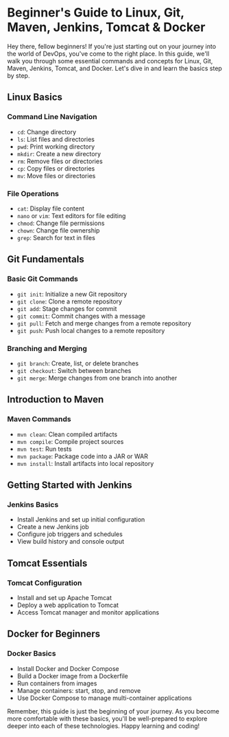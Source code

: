 
# Beginner's Guide to Linux, Git, Maven, Jenkins, Tomcat & Docker

Hey there, fellow beginners! If you're just starting out on your journey into the world of DevOps, you've come to the right place. In this guide, we'll walk you through some essential commands and concepts for Linux, Git, Maven, Jenkins, Tomcat, and Docker. Let's dive in and learn the basics step by step.

## Linux Basics

### Command Line Navigation
- `cd`: Change directory
- `ls`: List files and directories
- `pwd`: Print working directory
- `mkdir`: Create a new directory
- `rm`: Remove files or directories
- `cp`: Copy files or directories
- `mv`: Move files or directories

### File Operations
- `cat`: Display file content
- `nano` or `vim`: Text editors for file editing
- `chmod`: Change file permissions
- `chown`: Change file ownership
- `grep`: Search for text in files

## Git Fundamentals

### Basic Git Commands
- `git init`: Initialize a new Git repository
- `git clone`: Clone a remote repository
- `git add`: Stage changes for commit
- `git commit`: Commit changes with a message
- `git pull`: Fetch and merge changes from a remote repository
- `git push`: Push local changes to a remote repository

### Branching and Merging
- `git branch`: Create, list, or delete branches
- `git checkout`: Switch between branches
- `git merge`: Merge changes from one branch into another

## Introduction to Maven

### Maven Commands
- `mvn clean`: Clean compiled artifacts
- `mvn compile`: Compile project sources
- `mvn test`: Run tests
- `mvn package`: Package code into a JAR or WAR
- `mvn install`: Install artifacts into local repository

## Getting Started with Jenkins

### Jenkins Basics
- Install Jenkins and set up initial configuration
- Create a new Jenkins job
- Configure job triggers and schedules
- View build history and console output

## Tomcat Essentials

### Tomcat Configuration
- Install and set up Apache Tomcat
- Deploy a web application to Tomcat
- Access Tomcat manager and monitor applications

## Docker for Beginners

### Docker Basics
- Install Docker and Docker Compose
- Build a Docker image from a Dockerfile
- Run containers from images
- Manage containers: start, stop, and remove
- Use Docker Compose to manage multi-container applications

Remember, this guide is just the beginning of your journey. As you become more comfortable with these basics, you'll be well-prepared to explore deeper into each of these technologies. Happy learning and coding!
